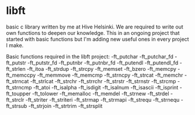 # libft
basic c library written by me at Hive Helsinki. We are required to write out own functions to deepen our knowledge. This in an ongoing project that started with basic functions but I'm adding new useful ones in every project I make.

Basic functions required in the libft project:
-ft_putchar
-ft_putchar_fd
-ft_putstr
-ft_putstr_fd
-ft_putnbr
-ft_putnbr_fd
-ft_putendl
-ft_putendl_fd
-ft_strlen
-ft_itoa
-ft_strdup
-ft_strcpy
-ft_memset
-ft_bzero
-ft_memcpy
-ft_memccpy
-ft_memmove
-ft_memcmp
-ft_strncpy
-ft_strcat
-ft_memchr
-ft_strncat
-ft_strlcat
-ft_strchr
-ft_strrchr
-ft_strstr
-ft_strnstr
-ft_strcmp
-ft_strncmp
-ft_atoi
-ft_isalpha
-ft_isdigit
-ft_isalnum
-ft_isascii
-ft_isprint
-ft_toupper
-ft_tolower
-ft_memalloc
-ft_memdel
-ft_strnew
-ft_strdel
-ft_strclr
-ft_striter
-ft_striteri
-ft_strmap
-ft_strmapi
-ft_strequ
-ft_strnequ
-ft_strsub
-ft_strjoin
-ft_strtrim
-ft_strsplit
